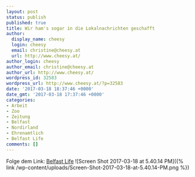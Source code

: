 ```yaml
---
layout: post
status: publish
published: true
title: Wir ham's sogar in die Lokalnachrichten geschafft
author:
  display_name: cheesy
  login: cheesy
  email: christine@cheesy.at
  url: http://www.cheesy.at/
author_login: cheesy
author_email: christine@cheesy.at
author_url: http://www.cheesy.at/
wordpress_id: 32583
wordpress_url: http://www.cheesy.at/?p=32583
date: '2017-03-18 18:37:46 +0000'
date_gmt: '2017-03-18 17:37:46 +0000'
categories:
- Arbeit
- Zoo
- Zeitung
- Belfast
- Nordirland
- Ehrenamtlich
- Belfast Life
comments: []
---
```

Folge dem Link: [Belfast Life](http://www.belfastlive.co.uk/news/belfast-news/volunteers-help-clean-up-belfast-12753281)
![Screen Shot 2017-03-18 at 5.40.14 PM]({% link /wp-content/uploads/Screen-Shot-2017-03-18-at-5.40.14-PM.png %})
